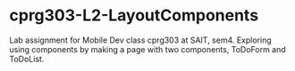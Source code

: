 # cprg303-L2-LayoutComponents
Lab assignment for Mobile Dev class cprg303 at SAIT, sem4. Exploring using components by making a page with two components, ToDoForm and ToDoList.
